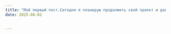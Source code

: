 ```yaml
---
title: "Мой первый пост.Сегодня я планирую продолжить свой проект и довести его до конца!"
date: 2025-06-02


---
```


